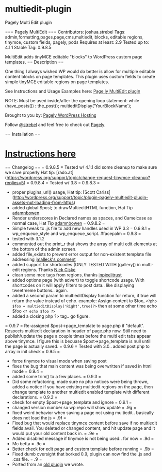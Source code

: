 # multiedit-plugin
Pagely Multi Edit plugin

=== Pagely MultiEdit ===
Contributors: joshua.strebel 
Tags: admin,formatting,pages,page,cms,multiedit, blocks, editable regions, tinymce, custom fields, pagely, pods
Requires at least: 2.9
Tested up to: 4.1.1
Stable Tag: 0.9.8.5

MultiEdit adds tinyMCE editable "blocks" to WordPress custom page templates. 
== Description ==

One thing I always wished WP would do better is allow for multiple editable content blocks on page templates. This plugin uses custom fields to create simple tinyMCE editable regions on page templates. 

See Instructions and Usage Examples here: [Page.ly MultiEdit plugin](https://pagely.com/multiedit-plugin/)

NOTE: Must be used inside/after the opening loop statement: 
while (have_posts()) : the_post(); 
  multieditDisplay('YourBlockName'); 

Brought to you by: [Pagely WordPress Hosting](https://pagely.com)

Follow [@strebel](http://twitter.com/strebel) and feel free to check out [Pagely](https://pagely.com)


== Installation ==

# [Instructions here](https://pagely.com/multiedit-plugin/)
== Changelog ==
= 0.9.8.5 =
Tested w/ 4.1.1 did some cleanup to make sure we save properly
Hat tip: [rado.at] (https://wordpress.org/support/topic/change-request-tinymce-cleanup?replies=5)
= 0.9.8.4 =
Tested w/ 3.8
= 0.9.8.3 =
* proper plugins_url() usage, Hat tip: [Scott Cariss] (http://wordpress.org/support/topic/plugin-pagely-multiedit-plugin-assets-not-loading-from-https)
* added global $post; to drawMultieditHTML function, Hat Tip [adamnbowen](http://wordpress.org/support/topic/undefined-post-variable)
* Render underscores in Declared names as spaces, and Camelcase as normal case, Hat Tip [adamnbowen](http://wordpress.org/support/topic/feature-camelcase-and-underscores-to-spaces-in-admin)
= 0.9.8.2 =
* Simple tweak to .js file to add new handles used in WP 3.3 
= 0.9.8.1 = 
wp_enqueue_style and wp_enqueue_script.  #facepalm
= 0.9.8 = 
* tested with 3.1.2
* commented out the print_r that shows the array of multi edit elements at the bottom of the admin screen.
* added file_exists to prevent error output for non-existent template file addressing [jmalleck's comment](http://wordpress.org/support/topic/plugin-pagely-multiedit-compatibility-of-multiedit-097-and-wp-301)
* added support for shortcodes (ONLY TESTED WITH [gallery]) in multi-edit regions.  Thanks [Nick Ciske](http://wordpress.org/support/profile/nickciske)
* clean some mce tags from regions, thanks [inpixelitrust](http://wordpress.org/support/profile/inpixelitrust)
* added options page (with advert) to toggle shortcode usage. With shortcodes on it will apply filters to post data.. like displaying tweetmeme buttons.. again.
* added a second param to multieditDisplay function for return, if true will return the value instead of echo. example: Assign content to $foo, `<?php $foo = multieditDisplay('Right',true)?>` then at some other time echo $foo `<? echo $foo ?>`
* added a closing php ?> tag.. go figure.

= 0.9.7 = 
Re-assigned $post->page_template to page.php if "default".  Respects multiedit declaration in header of page.php now. Still need to publish/update the page a couple times before the multi edit tabs appear above tinymce. I figure this is becuase $post->page_template is null until the page is actually saved.
= 0.9.6 = 
Tested with 3.0.. added post.php to array in init check
= 0.9.5 =
* force tinymce to visual mode when saving post
* fixes the bug that main content was being overwritten if saved in html mode
= 0.9.4 = 
* added some trim() to a few places.
= 0.9.3 =
* Did some refactoring, made sure no php notices were being thrown, added a notice if you have existing multiedit regions on the page, then change template to another multiedit enabled template with different declarations.
= 0.9.2 =
* check for empty $post->page_template and ignore
= 0.9.1 =
* changed version number so wp repo will show update
= .9g =
* fixed weird behavior when saving a page not using multiedit.. basically does not load the js
= .9f =
* Fixed bug that would replace tinymce content before save if no multiedit fields avail.  You deleted or changed content, and hit update page and it would put your old content back in.
= .9e =
* Added disabled message if tinymce is not being used.. for now
= .9d =
* Mo betta 
= .9c =
* Better check for edit page and custom template before running 
= .9b =
* Fixed dumb oversight that borked 0.9, plugin can now find the .js and .css file.
= .9 =
* Ported from an [old plugin](http://saint-rebel.com/2008/09/26/multiedit-region-wordpress-plugin/) we wrote.
